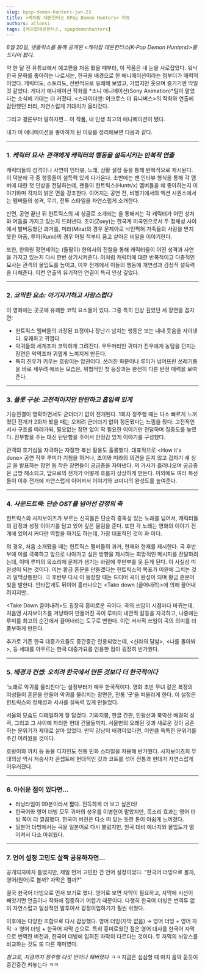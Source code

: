 ```yaml
---
slug: kpop-demon-hunters-jun-23
title: <케이팝 데몬헌터스 KPop Demon Hunters> 리뷰
authors: allonsi
tags: [케이팝데몬헌터스, kpopdemonhunters]
---
```


*6월 20일, 넷플릭스를 통해 공개된 <케이팝 데몬헌터스(K-Pop Demon Hunters)>를 드디어 봤다.*

약 한 달 전 유튜브에서 예고편을 처음 봤을 때부터, 이 작품은 내 눈을 사로잡았다. 워낙 한국 문화를 좋아하는 나로서는, 한국을 배경으로 한 애니메이션이라는 점부터가 매력적이었다. 캐릭터도, 스토리도, 전반적으로 유쾌해 보였고, 가볍지만 웃으며 즐기기엔 딱일 것 같았다. 게다가 애니메이션 작화를 *소니 애니메이션(Sony Animation)*팀이 맡았다는 소식에 기대는 더 커졌다. <스파이더맨: 어크로스 더 유니버스>의 작화와 연출에 감탄했던 터라, 자연스럽게 기대치가 올라갔다.

그리고 결론부터 말하자면... 이 작품, 내 인생 최고의 애니메이션이 됐다.

내가 이 애니메이션을 좋아하게 된 이유를 정리해보면 다음과 같다.

---

### 1. *캐릭터 묘사: 관객에게 캐릭터의 행동을 설득시키는 반복적 연출*

캐릭터들의 성격이나 사연이 인터뷰, 노래, 상황 설정 등을 통해 반복적으로 제시된다. 이 덕분에 극 중 행동들이 설득력 있게 다가온다. 초반에는 팬 인터뷰 형식을 통해 각 멤버에 대한 첫 인상을 전달하는데, 팬들이 헌트릭스(Huntr/x) 멤버들을 왜 좋아하는지 이야기하며 각자의 밝은 면을 강조한다. 이어지는 공연 전, 비행기에서의 액션 시퀀스에서는 멤버들의 성격, 무기, 전투 스타일을 자연스럽게 소개한다.

반면, 공연 끝난 뒤 헌트릭스의 새 싱글로 소개되는 <Golden>을 통해서는 각 캐릭터가 어떤 상처와 어둠을 가지고 있는지 드러낸다. 조이(Zoey)는 한국계 미국인으로서 두 정체성 사이에서 발버둥쳤던 과거를, 미라(Mira)의 경우 문제아로 낙인찍혀 가족들의 사랑을 받지 못한 아픔, 루미(Rumi)의 경우 어릴 적부터 품고 살아온 비밀을 이야기한다. 

또한, 한의원 장면세어는 (돌팔이) 한의사의 진찰을 통해 캐릭터들이 어떤 성격과 사연을 가지고 있는지 다시 한번 상기시켜준다. 이처럼 캐릭터에 대한 반복적이고 다층적인 묘사는 관객의 몰입도를 높이고, 이후 전개에서 이들의 행동에 개연성과 감정적 설득력을 더해준다. 이런 연출의 유기적인 연결이 특히 인상 깊었다.

---

### 2. *코믹한 요소: 아기자기하고 사랑스럽다*

이 영화에는 곳곳에 유쾌한 코믹 요소들이 있다. 그중 특히 인상 깊었던 세 장면을 꼽자면:

- 헌트릭스 멤버들의 과장된 표정이나 장난기 넘치는 행동은 보는 내내 웃음을 자아낸다. 유쾌하고 귀엽다.
- 악귀들의 세계조차 코믹하게 그려진다. 우두머리인 귀마가 진우에게 농담을 던지는 장면은 악역조차 귀엽게 느껴지게 만든다.
- 특히 진우가 키우는 호랑이는 압권이다. 쓰러진 화분이나 루미가 넘어뜨린 쓰레기통을 바로 세우려 애쓰는 모습은, 위협적인 첫 등장과는 완전히 다른 반전 매력을 보여준다.

---

### 3. *플롯 구성: 고전적이지만 탄탄하고 흡입력 있게*

기승전결이 명확하면서도 군더더기 없이 전개된다. 1회차 정주행 때는 다소 빠르게 느껴졌던 전개가 2회차 봤을 때는 오히려 군더더기 없이 정돈됐다는 느낌을 줬다. 고전적인 서사 구조를 따라가되, 필요없는 장면 없이 딱 필요한 이야기만 전달하며 집중도를 높였다. 진부함을 주는 대신 탄탄함을 주어서 안정감 있게 이야기를 구성했다. 

관객의 호기심을 자극하는 자잘한 복선 활용도 훌륭했다. 대표적으로 <How it's done> 공연 직후 루미가 기침을 하거나, 조이와 미라의 의견을 듣지 않고 갑자기 새 싱글 <Golden>을 발표하는 장면 등 작은 장면들이 궁금증을 자아낸다. <Golden>의 가사가 흘러나오며 궁금증은 금방 해소되고, 앞으로의 전개가 어떻게 흐를지 상상하게 만든다. 이외에도 여러 복선들이 이후 전개에 자연스럽게 이어져서 이야기와 코미디의 완성도를 높여준다.

---

### 4. *사운드트랙: 단순 OST를 넘어선 감정의 축*

헌트릭스와 사자보이즈가 부르는 신곡들은 단순히 중독성 있는 노래를 넘어서, 캐릭터들의 감정과 성장 이야기를 담고 있어 깊은 울림을 준다. 또한 각 노래는 영화의 이야기 전개에 있어서 커다란 역할을 하기도 하는데, 가장 대표적인 것이 <Golden>과 <Take down>이다.

<Golden>의 경우, 처음 소개됐을 때는 헌트릭스 멤버들의 과거, 현재와 현재를 제시한다. 곡 후반부에 이를 극복하고 앞으로 나아가고 싶은 방향을 제시하는 희망적인 메시지를 전달하려는데, 이때 루미의 목소리에 문제가 생기는 바람에 <Golden> 후반부를 못 듣게 된다. <Golden>이 사실상 미완성이 되는 것이다. 이는 황금 혼문을 만들겠다는 헌트릭스의 목표가 미완에 그치는 것과 일맥상통한다. 극 후반부 다시 <Golden>이 등장할 때는 드디어 곡이 완성이 되며 황금 혼문이 빛을 발한다. 안타깝게도 뒤이어 흘러나오는 <Take down (끌어내려)>에 의해 끌어내려지지만..

<Take Down 끌어내려>도 굉장히 흥미로운 곡이다. 곡의 쓰임이 시점마다 바뀌는데, 처음엔 사자보이즈를 겨냥하여 만들어진 곡이 루미의 내면적 갈등을 자극하고, 나중에는 루미를 최고의 순간에서 끌어내리는 도구로 변한다. 이런 서사적 쓰임이 곡의 의미를 더 풍부하게 만든다.

추가로 기존 한국 대중가요들도 중간중간 인용되었는데, <신라의 달밤>, <나를 돌아봐>, <Strategy> 등 세대를 아우르는 한국 대중가요를 인용한 점이 굉장히 반가웠다.

---

### 5. *배경과 컨셉: 오히려 한국에서 만든 것보다 더 한국적이다*

‘노래로 악귀를 물리친다’는 설정부터가 매우 한국적이다. 영화 초반 무녀 같은 복장의 여성들이 혼문을 만들어 악귀를 물리치는 장면은, 전통 ‘굿’을 떠올리게 한다. 이 설정은 헌트릭스의 정체성과 서사를 설득력 있게 만들었다.

서울의 모습도 디테일하게 잘 담겼다. 기와지붕, 한글 간판, 인왕산과 북악산 배경의 성곽, 그리고 그 사이에 자리한 현대 건물들까지. 서울만의 오래된 것과 새로운 것이 공존하는 분위기가 제대로 살아 있었다. 만약 강남이 배경이었다면, 이만큼 독특한 분위기를 주긴 어려웠을 것이다.

호랑이와 까치 등 동물 디자인도 전통 민화 스타일을 차용해 반가웠다. 사자보이즈의 무대의상 역시 저승사자 콘셉트에 현대적인 갓과 코트를 섞어 전통과 현대가 자연스럽게 어우러졌다.

---

### 6. 아쉬운 점이 있다면...

- 러닝타임이 99분이라서 짧다. 진득하게 더 보고 싶은데!
- 한국어와 영어 더빙 모두 귀마의 성우를 이병헌이 맡았지만, 목소리 효과는 영어 더빙 쪽이 더 깔끔했다. 한국어 버전은 다소 떠 있는 듯한 톤이 아쉽게 느껴졌다.
- 일본어 더빙에서는 곡을 일본어로 다시 불렀지만, 원곡 대비 에너지와 몰입도가 떨어져서 다소 아쉬웠다.

---

### 7. 언어 설정 고민도 살짝 공유하자면...

공개되자마자 틀었지만, 제일 먼저 고민한 건 언어 설정이었다.
“한국어 더빙으로 볼까, 영어(원어)로 볼까? 자막은 켤까?”

결국 한국어 더빙으로 먼저 보기로 했다. 영어로 보면 자막이 필요하고, 자막에 시선이 빼앗기면 연출이나 작화에 집중하기 어렵기 때문이다. 다행히 한국어 더빙은 번역투 없이 자연스럽고 일상적인 말투여서 감정이입하기가 훨씬 쉬웠다.

이후에는 다양한 조합으로 다시 감상했다.
영어 더빙(자막 없음) → 영어 더빙 + 영어 자막 → 영어 더빙 + 한국어 자막 순으로.
특히 흥미로웠던 점은 영어 대사를 한국어 자막으로 번역한 버전과, 한국어 더빙에 입혀진 자막이 다르다는 것이다. 두 자막의 뉘앙스를 비교하는 것도 또 다른 재미였다.

*참고로, 지금까지 정주행 다섯 번이나 해버렸다 ㅋㅋ* 지금은 심심할 때 마치 음악 듣듯이 중간중간 켜놓는다 ㅋㅋ





